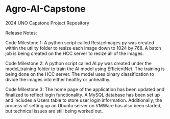 # Agro-AI-Capstone
2024 UNO Capstone Project Repository

Release Notes:

Code Milestone 1:
A python script called ResizeImages.py was created within the utility folder to resize each image down to 1024 by 768. A batch job is being created on the HCC server to resize all of the images.

Code Milestone 2:
A python script called AI.py was created under the model_training folder to train the AI model using EfficientNet. The training is being done on the HCC server. The model uses binary classification to divide the images into either healthy or unhealthy.

Code Milestone 3:
The home page of the application has been updated and finalized to reflect login functionality. A MySQL database has been set up and includes a Users table to store user login information. Additionally, the process of setting up an Ubuntu server on VMWare has also been started, but technical issues are still being worked out.
